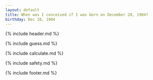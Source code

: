 ```yaml
---
layout: default
title: When was I conceived if I was born on December 28, 1904?
birthday: Dec 28, 1904
---
```


{% include header.md %}

{% include guess.md %}

{% include calculate.md %}

{% include safety.md %}

{% include footer.md %}



